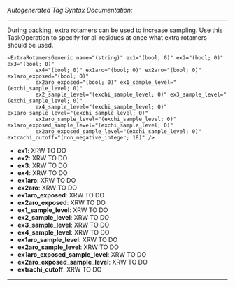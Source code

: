 _Autogenerated Tag Syntax Documentation:_

---
During packing, extra rotamers can be used to increase sampling. Use this TaskOperation to specify for all residues at once what extra rotamers should be used.

```
<ExtraRotamersGeneric name="(string)" ex1="(bool; 0)" ex2="(bool; 0)" ex3="(bool; 0)"
         ex4="(bool; 0)" ex1aro="(bool; 0)" ex2aro="(bool; 0)" ex1aro_exposed="(bool; 0)"
         ex2aro_exposed="(bool; 0)" ex1_sample_level="(exchi_sample_level; 0)"
         ex2_sample_level="(exchi_sample_level; 0)" ex3_sample_level="(exchi_sample_level; 0)"
         ex4_sample_level="(exchi_sample_level; 0)" ex1aro_sample_level="(exchi_sample_level; 0)"
         ex2aro_sample_level="(exchi_sample_level; 0)" ex1aro_exposed_sample_level="(exchi_sample_level; 0)"
         ex2aro_exposed_sample_level="(exchi_sample_level; 0)" extrachi_cutoff="(non_negative_integer; 18)" />
```

-   **ex1**: XRW TO DO
-   **ex2**: XRW TO DO
-   **ex3**: XRW TO DO
-   **ex4**: XRW TO DO
-   **ex1aro**: XRW TO DO
-   **ex2aro**: XRW TO DO
-   **ex1aro_exposed**: XRW TO DO
-   **ex2aro_exposed**: XRW TO DO
-   **ex1_sample_level**: XRW TO DO
-   **ex2_sample_level**: XRW TO DO
-   **ex3_sample_level**: XRW TO DO
-   **ex4_sample_level**: XRW TO DO
-   **ex1aro_sample_level**: XRW TO DO
-   **ex2aro_sample_level**: XRW TO DO
-   **ex1aro_exposed_sample_level**: XRW TO DO
-   **ex2aro_exposed_sample_level**: XRW TO DO
-   **extrachi_cutoff**: XRW TO DO

---
